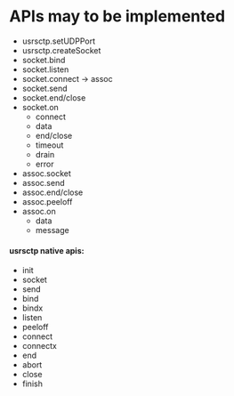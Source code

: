 APIs may to be implemented
===
*	usrsctp.setUDPPort
*	usrsctp.createSocket
*	socket.bind
*	socket.listen
*	socket.connect -> assoc
*	socket.send
*	socket.end/close
*	socket.on
	+	connect
	+	data
	+	end/close
	+	timeout
	+	drain
	+	error
*	assoc.socket
*	assoc.send
*	assoc.end/close
*	assoc.peeloff
*	assoc.on
	+	data
	+	message
	


#### usrsctp native apis: ####
*	init
*	socket
*	send
*	bind
*	bindx
*	listen
*	peeloff
*	connect
*	connectx
*	end
*	abort
*	close
*	finish

